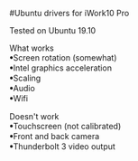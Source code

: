 #Ubuntu drivers for iWork10 Pro

Tested on Ubuntu 19.10

<p>What works<br>
ꔷScreen rotation (somewhat)<br>
ꔷIntel graphics acceleration<br>
ꔷScaling<br>
ꔷAudio<br>
ꔷWifi</p>

<p>Doesn't work<br>
ꔷTouchscreen (not calibrated)<br>
ꔷFront and back camera<br>
ꔷThunderbolt 3 video output</p>
